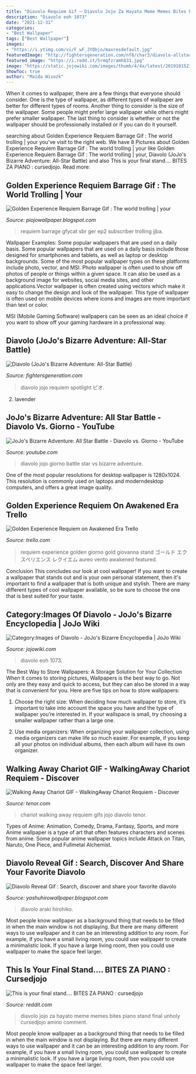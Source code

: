 ```yaml
---
title: "Diavolo Requiem Gif ~ Diavolo Jojo Za Hayato Meme Memes Bites Piano Stand Final Unholy Cursedjojo Amino Comment"
description: "Diavolo eoh 1073"
date: "2021-12-31"
categories:
- "Best Wallpaper"
tags: ["Best Wallpaper"]
images:
- "https://i.ytimg.com/vi/F_wF_JYQbjo/maxresdefault.jpg"
featuredImage: "http://fightersgeneration.com/nf8/char3/diavolo-allstarbattle-intro.gif"
featured_image: "https://i.redd.it/5rmqfzramhb31.jpg"
image: "https://static.jojowiki.com/images/thumb/4/4a/latest/20191015214615/Diavolo_EoH.png/684px-Diavolo_EoH.png"
ShowToc: true
author: "Maida Wisozk"
---
```



When it comes to wallpaper, there are a few things that everyone should consider. One is the type of wallpaper, as different types of wallpaper are better for different types of rooms. Another thing to consider is the size of the wallpaper. Some people might prefer large wallpaper while others might prefer smaller wallpaper. The last thing to consider is whether or not the wallpaper should be professionally installed or if you can do it yourself.

	

		
searching about Golden Experience Requiem Barrage Gif : The world trolling | your you've visit to the right web. We have 8 Pictures about Golden Experience Requiem Barrage Gif : The world trolling | your like Golden Experience Requiem Barrage Gif : The world trolling | your, Diavolo (JoJo&#039;s Bizarre Adventure: All-Star Battle) and also This is your final stand.... BITES ZA PIANO : cursedjojo. Read more:
		
    
## Golden Experience Requiem Barrage Gif : The World Trolling | Your

<img loading=lazy src="https://thumbs.gfycat.com/SilkyFancyBrant-small.gif" onerror="this.onerror=null;this.src='https://tse4.mm.bing.net/th?id=OIP.OPm8sjP5nfBNu8JccZqExQAAAA&amp;pid=15.1';" alt="Golden Experience Requiem Barrage Gif : The world trolling | your">

_Source: piojowallpaper.blogspot.com_

>requiem barrage gfycat sbr ger ep2 subscriber trolling jjba. 

	

Wallpaper Examples: Some popular wallpapers that are used on a daily basis.
Some popular wallpapers that are used on a daily basis include those designed for smartphones and tablets, as well as laptop or desktop backgrounds. Some of the most popular wallpaper types on these platforms include photo, vector, and MSI. 
Photo wallpaper is often used to show off photos of people or things within a given space. It can also be used as a background image for websites, social media sites, and other applications.Vector wallpaper is often created using vectors which make it easy to change the design and look of the wallpaper. This type of wallpaper is often used on mobile devices where icons and images are more important than text or color. 

MSI (Mobile Gaming Software) wallpapers can be seen as an ideal choice if you want to show off your gaming hardware in a professional way.

    
## Diavolo (JoJo&#039;s Bizarre Adventure: All-Star Battle)

<img loading=lazy src="http://fightersgeneration.com/nf8/char3/diavolo-allstarbattle-intro.gif" onerror="this.onerror=null;this.src='https://tse4.mm.bing.net/th?id=OIP.uVdLzifdzz5SjR5b7TnMfgHaEK&amp;pid=15.1';" alt="Diavolo (JoJo&#039;s Bizarre Adventure: All-Star Battle)">

_Source: fightersgeneration.com_

>diavolo jojo requiem spotlight ピオ. 

	

2. lavender 

    
## JoJo&#039;s Bizarre Adventure: All Star Battle - Diavolo Vs. Giorno - YouTube

<img loading=lazy src="https://i.ytimg.com/vi/F_wF_JYQbjo/maxresdefault.jpg" onerror="this.onerror=null;this.src='https://tse3.mm.bing.net/th?id=OIP.0kBAxFXjwaPHlG_85oU1YQHaEK&amp;pid=15.1';" alt="JoJo&#039;s Bizarre Adventure: All Star Battle - Diavolo vs. Giorno - YouTube">

_Source: youtube.com_

>diavolo jojo giorno battle star vs bizarre adventure. 

	

One of the most popular resolutions for desktop wallpaper is 1280x1024. This resolution is commonly used on laptops and moderndesktop computers, and offers a great image quality.

    
## Golden Experience Requiem On Awakened Era Trello

<img loading=lazy src="https://66.media.tumblr.com/9a3c6b074afd7f2b817967c460f8f708/7b97f5238f0978cc-07/s640x960/15cc2561e7a713bc9865d91f67db0ff52f8a9d01.gif" onerror="this.onerror=null;this.src='https://tse4.mm.bing.net/th?id=OIP.CrtoIWT7Llstrst8RN442QHaEK&amp;pid=15.1';" alt="Golden Experience Requiem on Awakened Era Trello">

_Source: trello.com_

>requiem experience golden giorno gold giovanna stand ゴールド エクスペリエンス レクイエム aureo vento awakened featured. 

	

Conclusion
This concludes our look at cool wallpaper! If you want to create a wallpaper that stands out and is your own personal statement, then it's important to find a wallpaper that is both unique and stylish. There are many different types of cool wallpaper available, so be sure to choose the one that is best suited for your taste.

    
## Category:Images Of Diavolo - JoJo&#039;s Bizarre Encyclopedia | JoJo Wiki

<img loading=lazy src="https://static.jojowiki.com/images/thumb/4/4a/latest/20191015214615/Diavolo_EoH.png/684px-Diavolo_EoH.png" onerror="this.onerror=null;this.src='https://tse2.mm.bing.net/th?id=OIP._ULVsL1qeT9nLuH0GlZ1WgHaE3&amp;pid=15.1';" alt="Category:Images of Diavolo - JoJo&#039;s Bizarre Encyclopedia | JoJo Wiki">

_Source: jojowiki.com_

>diavolo eoh 1073. 

	

The Best Way to Store Wallpapers: A Storage Solution for Your Collection
When it comes to storing pictures, Wallpapers is the best way to go. Not only are they easy and quick to access, but they can also be stored in a way that is convenient for you. Here are five tips on how to store wallpapers:
1) Choose the right size: When deciding how much wallpaper to store, it’s important to take into account the space you have and the type of wallpaper you’re interested in. If your wallspace is small, try choosing a smaller wallpaper rather than a large one.

2) Use media organizers: When organizing your wallpaper collection, using media organizers can make life so much easier. For example, if you keep all your photos on individual albums, then each album will have its own organizer.

    
## Walking Away Chariot GIF - WalkingAway Chariot Requiem - Discover

<img loading=lazy src="https://media1.tenor.com/images/f973db43afdc3567addff452ea5b4945/tenor.gif?itemid=14296531" onerror="this.onerror=null;this.src='https://tse3.mm.bing.net/th?id=OIP.-XPbQ6_cNWet3_RS6ltJRQHaEK&amp;pid=15.1';" alt="Walking Away Chariot GIF - WalkingAway Chariot Requiem - Discover">

_Source: tenor.com_

>chariot walking away requiem gifs jojo diavolo tenor. 

	

Types of Anime: Animation, Comedy, Drama, Fantasy, Sports, and more
Anime wallpaper is a type of art that often features characters and scenes from anime. Some popular anime wallpaper topics include Attack on Titan, Naruto, One Piece, and Fullmetal Alchemist.

    
## Diavolo Reveal Gif : Search, Discover And Share Your Favorite Diavolo

<img loading=lazy src="https://images.gr-assets.com/hostedimages/1585581644ra/29197808.gif" onerror="this.onerror=null;this.src='https://tse3.mm.bing.net/th?id=OIP.unYqtcLudP54Ih6vr1twfwHaEH&amp;pid=15.1';" alt="Diavolo Reveal Gif : Search, discover and share your favorite diavolo">

_Source: yashuhirowallpaper.blogspot.com_

>diavolo araki hirohiko. 

	

Most people know wallpaper as a background thing that needs to be filled in when the main window is not displaying. But there are many different ways to use wallpaper and it can be an interesting addition to any room. For example, if you have a small living room, you could use wallpaper to create a minimalistic look. If you have a large living room, then you could use wallpaper to make the space feel larger.

    
## This Is Your Final Stand.... BITES ZA PIANO : Cursedjojo

<img loading=lazy src="https://i.redd.it/5rmqfzramhb31.jpg" onerror="this.onerror=null;this.src='https://tse2.mm.bing.net/th?id=OIP.-SvrhZlBRLQaoIx32xAQFwHaEL&amp;pid=15.1';" alt="This is your final stand.... BITES ZA PIANO : cursedjojo">

_Source: reddit.com_

>diavolo jojo za hayato meme memes bites piano stand final unholy cursedjojo amino comment. 

	

Most people know wallpaper as a background thing that needs to be filled in when the main window is not displaying. But there are many different ways to use wallpaper and it can be an interesting addition to any room. For example, if you have a small living room, you could use wallpaper to create a minimalistic look. If you have a large living room, then you could use wallpaper to make the space feel larger.

